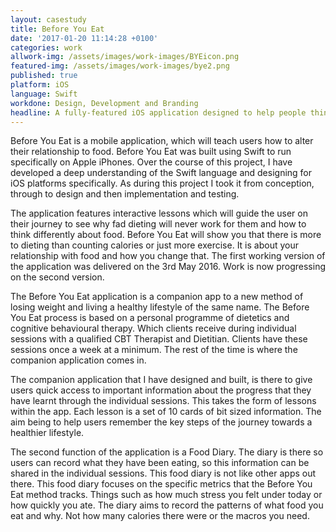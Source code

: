 ```yaml
---
layout: casestudy
title: Before You Eat
date: '2017-01-20 11:14:28 +0100'
categories: work
allwork-img: /assets/images/work-images/BYEicon.png
featured-img: /assets/images/work-images/bye2.png
published: true
platform: iOS
language: Swift
workdone: Design, Development and Branding
headline: A fully-featured iOS application designed to help people think diffferently about food.
---
```


Before You Eat is a mobile application, which will teach users how to alter their relationship to food. Before You Eat was built using Swift to run specifically on Apple iPhones. Over the course of this project, I have developed a deep understanding of the Swift language and designing for iOS platforms specifically. As during this project I took it from conception, through to design and then implementation and testing.

The application features interactive lessons which will guide the user on their journey to see why fad dieting will never work for them and how to think differently about food. Before You Eat will show you that there is more to dieting than counting calories or just more exercise. It is about your relationship with food and how you change that.
The first working version of the application was delivered on the 3rd May 2016. Work is now progressing on the second version​. 

 The Before You Eat application is a companion app to a new method of losing weight and living a healthy lifestyle of the same name. The Before You Eat process is based on a personal programme of dietetics and cognitive behavioural therapy. Which clients receive during individual sessions with a qualified CBT Therapist and Dietitian. Clients have these sessions once a week at a minimum. The rest of the time is where the companion application comes in.

The companion application that I have designed and built, is there to give users quick access to important information about the progress that they have learnt through the individual sessions. This takes the form of lessons within the app. Each lesson is a set of 10 cards of bit sized information. The aim being to help users remember the key steps of the journey towards a healthier lifestyle.

The second function of the application is a Food Diary. The diary is there so users can record what they have been eating, so this information can be shared in the individual sessions. This food diary is not like other apps out there. This food diary focuses on the specific metrics that the Before You Eat method tracks. Things such as how much stress you felt under today or how quickly you ate. The diary aims to record the patterns of what food you eat and why. Not how many calories there were or the macros you need. 
